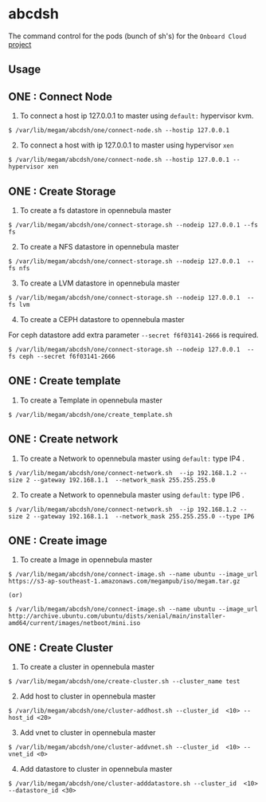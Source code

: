 # abcdsh

The command control for the pods (bunch of sh's)  for the `Onboard Cloud` [project](https://github.com/megamsys/abcd)

## Usage

## ONE : Connect Node

1. To connect a host ip 127.0.0.1 to master using `default:` hypervisor kvm.

```
$ /var/lib/megam/abcdsh/one/connect-node.sh --hostip 127.0.0.1

```

2. To connect a host with ip 127.0.0.1 to master using hypervisor `xen`

```
$ /var/lib/megam/abcdsh/one/connect-node.sh --hostip 127.0.0.1 --hypervisor xen

```

## ONE : Create Storage

1. To create a fs datastore in opennebula master

```
$ /var/lib/megam/abcdsh/one/connect-storage.sh --nodeip 127.0.0.1 --fs fs
```

2. To create a NFS  datastore in opennebula master

```
$ /var/lib/megam/abcdsh/one/connect-storage.sh --nodeip 127.0.0.1  --fs nfs
```

3. To create a LVM  datastore in opennebula master  

```
$ /var/lib/megam/abcdsh/one/connect-storage.sh --nodeip 127.0.0.1  --fs lvm  
```
4. To create a CEPH  datastore to opennebula master

For ceph datastore add extra parameter `--secret f6f03141-2666` is required.

```
$ /var/lib/megam/abcdsh/one/connect-storage.sh --nodeip 127.0.0.1  --fs ceph --secret f6f03141-2666

```

## ONE : Create template

1. To create a Template in opennebula master

```
$ /var/lib/megam/abcdsh/one/create_template.sh
```

## ONE : Create network

1. To create a Network to opennebula master using `default:` type IP4 .

```
$ /var/lib/megam/abcdsh/one/connect-network.sh  --ip 192.168.1.2 --size 2 --gateway 192.168.1.1  --network_mask 255.255.255.0
```
2. To create a Network to opennebula master using `default:` type IP6 .

```
$ /var/lib/megam/abcdsh/one/connect-network.sh  --ip 192.168.1.2 --size 2 --gateway 192.168.1.1  --network_mask 255.255.255.0 --type IP6
```

## ONE : Create image

1. To create a Image in opennebula master

```
$ /var/lib/megam/abcdsh/one/connect-image.sh --name ubuntu --image_url https://s3-ap-southeast-1.amazonaws.com/megampub/iso/megam.tar.gz

(or)

$ /var/lib/megam/abcdsh/one/connect-image.sh --name ubuntu --image_url http://archive.ubuntu.com/ubuntu/dists/xenial/main/installer-amd64/current/images/netboot/mini.iso

```

## ONE : Create Cluster

1. To create a cluster in opennebula master

```
$ /var/lib/megam/abcdsh/one/create-cluster.sh --cluster_name test
```
2. Add host to cluster in opennebula master

```
$ /var/lib/megam/abcdsh/one/cluster-addhost.sh --cluster_id  <10> --host_id <20>
```
3. Add vnet to cluster in opennebula master
```
$ /var/lib/megam/abcdsh/one/cluster-addvnet.sh --cluster_id  <10> --vnet_id <0>
```
4. Add datastore to cluster in opennebula master
```
$ /var/lib/megam/abcdsh/one/cluster-adddatastore.sh --cluster_id  <10> --datastore_id <30>
```
